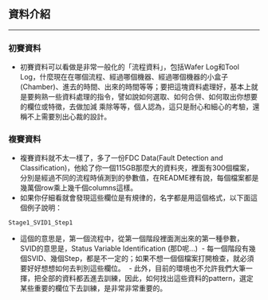 ## 資料介紹
---
### 初賽資料

 - 初賽資料可以看做是非常一般化的「流程資料」，包括Wafer Log和Tool Log，什麼現在在哪個流程、經過哪個機器、經過哪個機器的小盒子(Chamber)、進去的時間、出來的時間等等；要把這塊資料處理好，基本上就是要夠熟一些資料處理的指令，譬如說如何選取、如何合併、如何取出你想要的欄位或特徵，去做加減
乘除等等，個人認為，這只是耐心和細心的考驗，還稱不上需要別出心裁的設計。


### 複賽資料

  - 複賽資料就不太一樣了，多了一份FDC Data(Fault Detection and Classification)，他給了你一個115GB那麼大的資料夾，裡面有300個檔案，分別是經過不同的流程時偵測到的參數值，在README裡有說，每個檔案都是幾萬個row乘上幾千個columns這樣。
  - 如果你仔細看就會發現這些欄位是有規律的，名字都是用這個格式，以下面這個例子說明：

```
Stage1_SVID1_Step1
```

  - 這個的意思是，第一個流程中，從第一個階段裡面測出來的第一種參數，SVID的意思是，Status Variable Identification (那D呢...)
  - 每一個階段有幾個SVID、幾個Step，都是不一定的；如果不想一個個檔案打開檢查，就必須要好好想想如何去判別這些欄位。
  - 此外，目前的環境也不允許我們大筆一揮，把全部的資料都丟進去訓練，因此，如何找出這些資料的pattern，選定某些重要的欄位下去訓練，是非常非常重要的。
